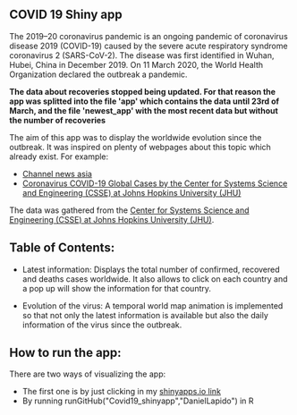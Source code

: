 ## COVID 19 Shiny app 

The 2019–20 coronavirus pandemic is an ongoing pandemic of coronavirus disease 2019 (COVID-19) caused by the severe acute respiratory syndrome coronavirus 2 (SARS-CoV-2). The disease was first identified in Wuhan, Hubei, China in December 2019. On 11 March 2020, the World Health Organization declared the outbreak a pandemic.

**The data about recoveries stopped being updated. For that reason the app was splitted into the file 'app' which contains the data until 23rd of March, and the file 'newest_app' with the most recent data but without the number of recoveries**

The aim of this app was to display the worldwide evolution since the outbreak.
It was inspired on plenty of webpages about this topic which already exist. For example:

-  [Channel news asia](https://infographics.channelnewsasia.com/wuhan/gmap.html)
-  [Coronavirus COVID-19 Global Cases by the Center for Systems Science and Engineering (CSSE) at Johns Hopkins University (JHU)](https://www.arcgis.com/apps/opsdashboard/index.html#/bda7594740fd40299423467b48e9ecf6)

The data was gathered from the [Center for Systems Science and Engineering (CSSE) at Johns Hopkins University (JHU)](https://systems.jhu.edu/research/public-health/ncov/). 

## Table of Contents:

- Latest information: Displays the total number of confirmed, recovered and deaths cases worldwide. It also allows to click on each country and a pop up will show the information for that country.

- Evolution of the virus: A temporal world map animation is implemented so that not only the latest information is available but also the daily information of the virus since the outbreak.


## How to run the app:

There are two ways of visualizing the app:

- The first one is by just clicking in my [shinyapps.io  link](https://daniellapidomartinez.shinyapps.io/Assignment6/)
- By running runGitHub("Covid19_shinyapp","DanielLapido") in R
